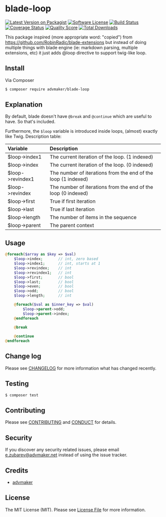 # blade-loop

[![Latest Version on Packagist][ico-version]][link-packagist]
[![Software License][ico-license]](LICENSE.md)
[![Build Status][ico-travis]][link-travis]
[![Coverage Status][ico-scrutinizer]][link-scrutinizer]
[![Quality Score][ico-code-quality]][link-code-quality]
[![Total Downloads][ico-downloads]][link-downloads]

This package inspired (more appropriate word: "copied") from https://github.com/RobinRadic/blade-extensions but instead of doing multiple things with
blade engine (ie: markdown parsing, multiple extensions, etc) it just adds @loop directive to support twig-like loop.

## Install

Via Composer

``` bash
$ composer require advmaker/blade-loop
```

## Explanation
By default, blade doesn't have `@break` and `@continue` which are useful to have. So that's included.
 
Furthermore, the `$loop` variable is introduced inside loops, (almost) exactly like Twig. Description table:

| Variable | Description |
|:---------|:------------|
| $loop->index1 | The current iteration of the loop. (1 indexed) |
| $loop->index | The current iteration of the loop. (0 indexed) |
| $loop->revindex1 | The number of iterations from the end of the loop (1 indexed) |
| $loop->revindex | The number of iterations from the end of the loop (0 indexed) |
| $loop->first | 	True if first iteration |
| $loop->last | True if last iteration |
| $loop->length | The number of items in the sequence |
| $loop->parent | The parent context |

## Usage

``` php
@foreach($array as $key => $val)
    $loop->index;       // int, zero based
    $loop->index1;      // int, starts at 1
    $loop->revindex;    // int
    $loop->revindex1;   // int
    $loop->first;       // bool
    $loop->last;        // bool
    $loop->even;        // bool
    $loop->odd;         // bool
    $loop->length;      // int

    @foreach($val as $inner_key => $val)
        $loop->parent->odd;
        $loop->parent->index;
    @endforeach  
    
    @break

    @continue
@endforeach
```

## Change log

Please see [CHANGELOG](CHANGELOG.md) for more information what has changed recently.

## Testing

``` bash
$ composer test
```

## Contributing

Please see [CONTRIBUTING](CONTRIBUTING.md) and [CONDUCT](CONDUCT.md) for details.

## Security

If you discover any security related issues, please email e.zubarev@advmaker.net instead of using the issue tracker.

## Credits

- [advmaker][link-author]

## License

The MIT License (MIT). Please see [License File](LICENSE.md) for more information.

[ico-version]: https://img.shields.io/packagist/v/advmaker/blade-loop.svg?style=flat-square
[ico-license]: https://img.shields.io/badge/license-MIT-brightgreen.svg?style=flat-square
[ico-travis]: https://img.shields.io/travis/advmaker/blade-loop/master.svg?style=flat-square
[ico-scrutinizer]: https://img.shields.io/scrutinizer/coverage/g/advmaker/blade-loop.svg?style=flat-square
[ico-code-quality]: https://img.shields.io/scrutinizer/g/advmaker/blade-loop.svg?style=flat-square
[ico-downloads]: https://img.shields.io/packagist/dt/advmaker/blade-loop.svg?style=flat-square

[link-packagist]: https://packagist.org/packages/advmaker/blade-loop
[link-travis]: https://travis-ci.org/advmaker/blade-loop
[link-scrutinizer]: https://scrutinizer-ci.com/g/advmaker/blade-loop/code-structure
[link-code-quality]: https://scrutinizer-ci.com/g/advmaker/blade-loop
[link-downloads]: https://packagist.org/packages/advmaker/blade-loop
[link-author]: https://github.com/advmaker

